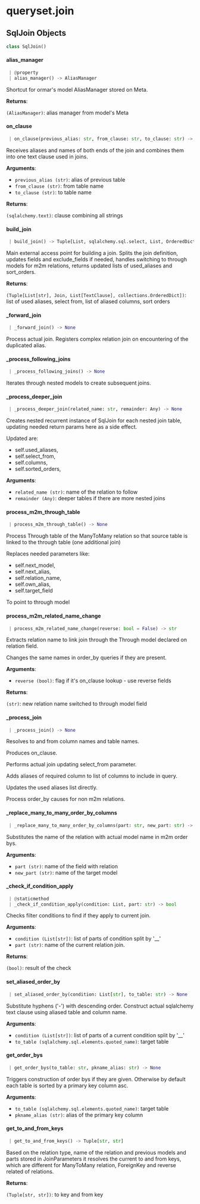 <a name="queryset.join"></a>
# queryset.join

<a name="queryset.join.SqlJoin"></a>
## SqlJoin Objects

```python
class SqlJoin()
```

<a name="queryset.join.SqlJoin.alias_manager"></a>
#### alias\_manager

```python
 | @property
 | alias_manager() -> AliasManager
```

Shortcut for ormar's model AliasManager stored on Meta.

**Returns**:

`(AliasManager)`: alias manager from model's Meta

<a name="queryset.join.SqlJoin.on_clause"></a>
#### on\_clause

```python
 | on_clause(previous_alias: str, from_clause: str, to_clause: str) -> text
```

Receives aliases and names of both ends of the join and combines them
into one text clause used in joins.

**Arguments**:

- `previous_alias (str)`: alias of previous table
- `from_clause (str)`: from table name
- `to_clause (str)`: to table name

**Returns**:

`(sqlalchemy.text)`: clause combining all strings

<a name="queryset.join.SqlJoin.build_join"></a>
#### build\_join

```python
 | build_join() -> Tuple[List, sqlalchemy.sql.select, List, OrderedDict]
```

Main external access point for building a join.
Splits the join definition, updates fields and exclude_fields if needed,
handles switching to through models for m2m relations, returns updated lists of
used_aliases and sort_orders.

**Returns**:

`(Tuple[List[str], Join, List[TextClause], collections.OrderedDict])`: list of used aliases, select from, list of aliased columns, sort orders

<a name="queryset.join.SqlJoin._forward_join"></a>
#### \_forward\_join

```python
 | _forward_join() -> None
```

Process actual join.
Registers complex relation join on encountering of the duplicated alias.

<a name="queryset.join.SqlJoin._process_following_joins"></a>
#### \_process\_following\_joins

```python
 | _process_following_joins() -> None
```

Iterates through nested models to create subsequent joins.

<a name="queryset.join.SqlJoin._process_deeper_join"></a>
#### \_process\_deeper\_join

```python
 | _process_deeper_join(related_name: str, remainder: Any) -> None
```

Creates nested recurrent instance of SqlJoin for each nested join table,
updating needed return params here as a side effect.

Updated are:

* self.used_aliases,
* self.select_from,
* self.columns,
* self.sorted_orders,

**Arguments**:

- `related_name (str)`: name of the relation to follow
- `remainder (Any)`: deeper tables if there are more nested joins

<a name="queryset.join.SqlJoin.process_m2m_through_table"></a>
#### process\_m2m\_through\_table

```python
 | process_m2m_through_table() -> None
```

Process Through table of the ManyToMany relation so that source table is
linked to the through table (one additional join)

Replaces needed parameters like:

* self.next_model,
* self.next_alias,
* self.relation_name,
* self.own_alias,
* self.target_field

To point to through model

<a name="queryset.join.SqlJoin.process_m2m_related_name_change"></a>
#### process\_m2m\_related\_name\_change

```python
 | process_m2m_related_name_change(reverse: bool = False) -> str
```

Extracts relation name to link join through the Through model declared on
relation field.

Changes the same names in order_by queries if they are present.

**Arguments**:

- `reverse (bool)`: flag if it's on_clause lookup - use reverse fields

**Returns**:

`(str)`: new relation name switched to through model field

<a name="queryset.join.SqlJoin._process_join"></a>
#### \_process\_join

```python
 | _process_join() -> None
```

Resolves to and from column names and table names.

Produces on_clause.

Performs actual join updating select_from parameter.

Adds aliases of required column to list of columns to include in query.

Updates the used aliases list directly.

Process order_by causes for non m2m relations.

<a name="queryset.join.SqlJoin._replace_many_to_many_order_by_columns"></a>
#### \_replace\_many\_to\_many\_order\_by\_columns

```python
 | _replace_many_to_many_order_by_columns(part: str, new_part: str) -> None
```

Substitutes the name of the relation with actual model name in m2m order bys.

**Arguments**:

- `part (str)`: name of the field with relation
- `new_part (str)`: name of the target model

<a name="queryset.join.SqlJoin._check_if_condition_apply"></a>
#### \_check\_if\_condition\_apply

```python
 | @staticmethod
 | _check_if_condition_apply(condition: List, part: str) -> bool
```

Checks filter conditions to find if they apply to current join.

**Arguments**:

- `condition (List[str])`: list of parts of condition split by '__'
- `part (str)`: name of the current relation join.

**Returns**:

`(bool)`: result of the check

<a name="queryset.join.SqlJoin.set_aliased_order_by"></a>
#### set\_aliased\_order\_by

```python
 | set_aliased_order_by(condition: List[str], to_table: str) -> None
```

Substitute hyphens ('-') with descending order.
Construct actual sqlalchemy text clause using aliased table and column name.

**Arguments**:

- `condition (List[str])`: list of parts of a current condition split by '__'
- `to_table (sqlalchemy.sql.elements.quoted_name)`: target table

<a name="queryset.join.SqlJoin.get_order_bys"></a>
#### get\_order\_bys

```python
 | get_order_bys(to_table: str, pkname_alias: str) -> None
```

Triggers construction of order bys if they are given.
Otherwise by default each table is sorted by a primary key column asc.

**Arguments**:

- `to_table (sqlalchemy.sql.elements.quoted_name)`: target table
- `pkname_alias (str)`: alias of the primary key column

<a name="queryset.join.SqlJoin.get_to_and_from_keys"></a>
#### get\_to\_and\_from\_keys

```python
 | get_to_and_from_keys() -> Tuple[str, str]
```

Based on the relation type, name of the relation and previous models and parts
stored in JoinParameters it resolves the current to and from keys, which are
different for ManyToMany relation, ForeignKey and reverse related of relations.

**Returns**:

`(Tuple[str, str])`: to key and from key

